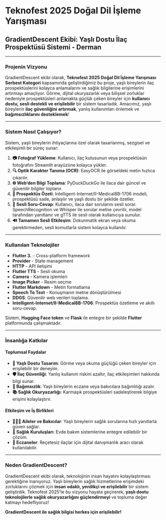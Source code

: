 

# Teknofest 2025 Doğal Dil İşleme Yarışması  
## **GradientDescent Ekibi: Yaşlı Dostu İlaç Prospektüsü Sistemi - Derman**

---

### **Projenin Vizyonu**

GradientDescent ekibi olarak, **Teknofest 2025 Doğal Dil İşleme Yarışması Serbest Kategori** kapsamında geliştirdiğimiz bu proje, yaşlı bireylerin ilaç prospektüslerini kolayca anlamalarını ve sağlık bilgilerine erişimlerini artırmayı amaçlıyor. Görme, dijital okuryazarlık veya bilişsel zorluklar nedeniyle prospektüsleri anlamakta güçlük çeken bireyler için **kullanıcı dostu, sesli destekli ve erişilebilir** bir sistem tasarladık. Amacımız, yaşlı bireylerin **ilaç güvenliğini artırmak**, yanlış kullanımları önlemek ve **bağımsızlıklarını desteklemek**!

---

### **Sistem Nasıl Çalışıyor?**

Sistem, yaşlı bireylerin ihtiyaçlarına özel olarak tasarlanmış, sezgisel ve etkileşimli bir süreç sunar:

1. **📷 Fotoğraf Yükleme**: Kullanıcı, ilaç kutusunun veya prospektüsün fotoğrafını Streamlit arayüzüne kolayca yükler.
2. **🔍 Optik Karakter Tanıma (OCR)**: EasyOCR ile görseldeki metin hızlıca çıkarılır.
3. **🌐 Web’den Bilgi Toplama**: PyDuckDuckGo ile ilaca dair güncel ve güvenilir bilgiler toplanır.
4. **📝 Prospektüs Özeti**: Intelligent-Internet/II-Medical8B-1706 modeli, prospektüsü sade, anlaşılır ve yaşlı dostu bir şekilde özetler.
5. **🎤 Sesli Soru-Cevap**: Kullanıcı, ilaca dair sorularını sesli sorar. SpeechRecognition ve Whisper ile sorular metne çevrilir, model tarafından yanıtlanır ve gTTS ile sesli olarak kullanıcıya sunulur.
6. **🔊 Tamamen Sesli Etkileşim**: Dokunmatik ekran veya okuma gerektirmeden, sesli komutlarla sistem kolayca kullanılır.

---

### **Kullanılan Teknolojiler**

- **Flutter 3.** - Cross-platform framework
- **Provider** - State management
- **HTTP** - API iletişimi
- **Flutter TTS** - Sesli okuma
- **Camera** - Kamera işlemleri
- **Image Picker** - Resim seçme
- **Flutter Markdown** - Metin formatlama
- **Speech To Text** - Konuşmanın metne dönüştürülmesi
- **DDGS**: Güvenilir web verileri toplama.
- **Intelligent-Internet/II-Medical8B-1706**: Prospektüs özetleme ve akıllı soru-cevap.

Sistem, **Hugging Face token**  ve **Flask** ile entegre bir şekilde **Flutter** platformunda çalışmaktadır.

---

### **İnsanlığa Katkılar**

#### **Toplumsal Faydalar**
- **👴 Yaşlı Dostu Tasarım**: Görme veya okuma güçlüğü çeken bireyler için erişilebilir bir deneyim.
- **🛡️ İlaç Güvenliği**: Yanlış kullanım riskini azaltır, ilaç etkileşimleri hakkında bilgi sunar.
- **🌟 Bağımsızlık**: Yaşlı bireylerin eczane veya bakıcılara bağımlılığı azalır.
- **📚 Sağlık Okuryazarlığı**: Karmaşık prospektüsleri sadeleştirerek bilgiye erişimi kolaylaştırır.

#### **Etkileşim ve İş Birlikleri**
- **👨‍👩‍👧 Aileler ve Bakıcılar**: Yaşlı bireylerin sağlık sorularına hızlı yanıtlarla güven sağlar.
- **🏥 Sağlık Kuruluşları**: Evde bakım sistemlerine entegre edilebilir bir çözüm.
- **💊 Eczaneler**: Reçetesiz ilaçlar için dijital danışmanlık aracı olarak kullanılabilir.

---

### **Neden GradientDescent?**

GradientDescent ekibi olarak, teknolojinin insan hayatını kolaylaştırması gerektiğine inanıyoruz. Yaşlı bireylerin sağlık hizmetlerine erişimdeki zorluklarını çözmek için **insan odaklı, yenilikçi ve erişilebilir** bir sistem geliştirdik. Teknofest 2025’te bu vizyonu hayata geçirerek, **yaşlı dostu teknolojilerle sağlık okuryazarlığını güçlendirmeyi** ve topluma değer katmayı hedefliyoruz!

**GradientDescent ile sağlık bilgisi herkes için erişilebilir!**
